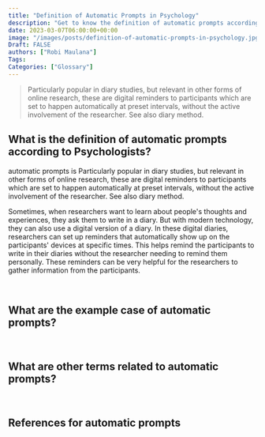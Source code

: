 ```yaml
---
title: "Definition of Automatic Prompts in Psychology"
description: "Get to know the definition of automatic prompts according to psychologists."
date: 2023-03-07T06:00:00+00:00
image: "/images/posts/definition-of-automatic-prompts-in-psychology.jpg"
Draft: FALSE
authors: ["Robi Maulana"]
Tags: 
Categories: ["Glossary"]
---
```






> Particularly popular in diary studies, but relevant in other forms of online research, these are digital reminders to participants which are set to happen automatically at preset intervals, without the active involvement of the researcher. See also diary method.

## What is the definition of automatic prompts according to Psychologists?

automatic prompts is Particularly popular in diary studies, but relevant in other forms of online research, these are digital reminders to participants which are set to happen automatically at preset intervals, without the active involvement of the researcher. See also diary method.

Sometimes, when researchers want to learn about people's thoughts and experiences, they ask them to write in a diary. But with modern technology, they can also use a digital version of a diary. In these digital diaries, researchers can set up reminders that automatically show up on the participants' devices at specific times. This helps remind the participants to write in their diaries without the researcher needing to remind them personally. These reminders can be very helpful for the researchers to gather information from the participants.

 

## What are the example case of automatic prompts?

 

## What are other terms related to automatic prompts?

 

## References for automatic prompts
